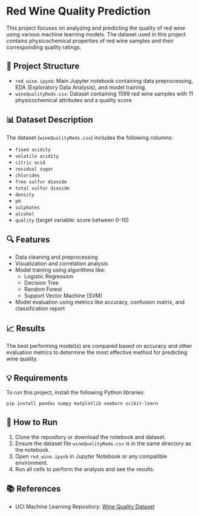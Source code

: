 # Red Wine Quality Prediction

This project focuses on analyzing and predicting the quality of red wine using various machine learning models. The dataset used in this project contains physicochemical properties of red wine samples and their corresponding quality ratings.

## 📁 Project Structure

- `red_wine.ipynb`: Main Jupyter notebook containing data preprocessing, EDA (Exploratory Data Analysis), and model training.
- `wineQualityReds.csv`: Dataset containing 1599 red wine samples with 11 physicochemical attributes and a quality score.

## 📊 Dataset Description

The dataset (`wineQualityReds.csv`) includes the following columns:

- `fixed acidity`
- `volatile acidity`
- `citric acid`
- `residual sugar`
- `chlorides`
- `free sulfur dioxide`
- `total sulfur dioxide`
- `density`
- `pH`
- `sulphates`
- `alcohol`
- `quality` (target variable: score between 0–10)

## 🔍 Features

- Data cleaning and preprocessing
- Visualization and correlation analysis
- Model training using algorithms like:
  - Logistic Regression
  - Decision Tree
  - Random Forest
  - Support Vector Machine (SVM)
- Model evaluation using metrics like accuracy, confusion matrix, and classification report

## 📈 Results

The best performing model(s) are compared based on accuracy and other evaluation metrics to determine the most effective method for predicting wine quality.

## 💡 Requirements

To run this project, install the following Python libraries:

```bash
pip install pandas numpy matplotlib seaborn scikit-learn
```

## 🚀 How to Run

1. Clone the repository or download the notebook and dataset.
2. Ensure the dataset file `wineQualityReds.csv` is in the same directory as the notebook.
3. Open `red_wine.ipynb` in Jupyter Notebook or any compatible environment.
4. Run all cells to perform the analysis and see the results.

## 📚 References

- UCI Machine Learning Repository: [Wine Quality Dataset](https://archive.ics.uci.edu/ml/datasets/Wine+Quality)
